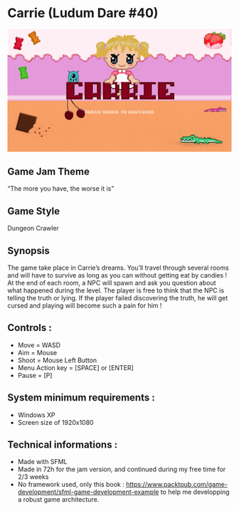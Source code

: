 # Carrie (Ludum Dare #40)
![alt text](showcase/snap.PNG?raw=true "Main Title Screen")

## Game Jam Theme
“The more you have, the worse it is”

## Game Style
Dungeon Crawler

## Synopsis
The game take place in Carrie’s dreams. You’ll travel through several rooms and will have to survive as long as you can without getting eat by candies ! At the end of each room, a NPC will spawn and ask you question about what happened during the level. The player is free to think that the NPC is telling the truth or lying. If the player failed discovering the truth, he will get cursed and playing will become such a pain for him !

## Controls :
- Move = WASD
- Aim = Mouse
- Shoot = Mouse Left Button
- Menu Action key = [SPACE] or [ENTER]
- Pause = [P]

## System minimum requirements :
- Windows XP
- Screen size of 1920x1080

## Technical informations :
- Made with SFML
- Made in 72h for the jam version, and continued during my free time for 2/3 weeks
- No framework used, only this book : https://www.packtpub.com/game-development/sfml-game-development-example to help me developping a robust game architecture.
